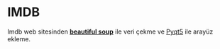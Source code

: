 # IMDB 
Imdb web sitesinden [**beautiful soup**](https://www.crummy.com/software/BeautifulSoup/bs4/doc/) ile veri çekme ve [Pyqt5](https://pypi.org/project/PyQt5/) ile arayüz ekleme.
